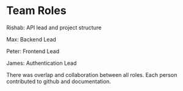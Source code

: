 # Team Roles

Rishab: API lead and project structure

Max: Backend Lead

Peter: Frontend Lead

James: Authentication Lead

There was overlap and collaboration between all roles. Each person contributed to github and documentation.